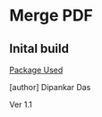 # Merge PDF

## Inital build
[Package Used](https://www.npmjs.com/package/pdf-merger-js)

[author] Dipankar Das

Ver 1.1 